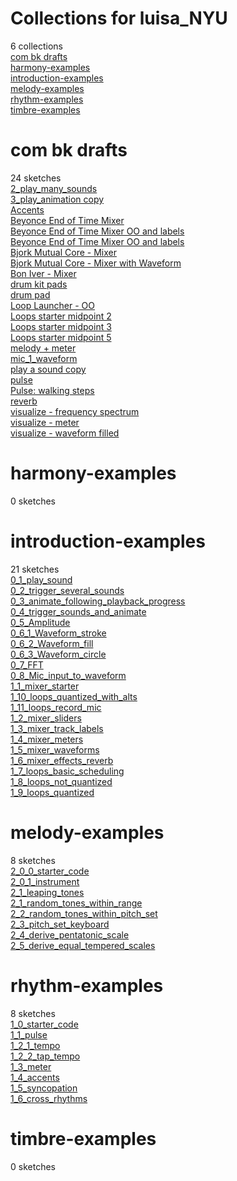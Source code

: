 # Collections for luisa_NYU
6 collections  
[com bk drafts](https://editor.p5js.org/luisa_NYU/collections/ITffB7g0N)<!-- 2024-09-24T15:07:22.077Z -->  
[harmony-examples](https://editor.p5js.org/luisa_NYU/collections/-Uku0lQyEe)<!-- 2025-02-28T18:41:24.734Z -->  
[introduction-examples](https://editor.p5js.org/luisa_NYU/collections/_qxPlDhHb)<!-- 2025-02-28T18:51:36.663Z -->  
[melody-examples](https://editor.p5js.org/luisa_NYU/collections/Olyx3i90r)<!-- 2025-03-04T16:14:16.656Z -->  
[rhythm-examples](https://editor.p5js.org/luisa_NYU/collections/Qc5dBFJLO)<!-- 2025-02-28T18:51:47.000Z -->  
[timbre-examples](https://editor.p5js.org/luisa_NYU/collections/D_BDyrQpp)<!-- 2025-02-28T18:41:24.137Z -->  

# com bk drafts
24 sketches  
[2_play_many_sounds](https://editor.p5js.org/luisa_NYU/sketches/w0cEo4waC)  
[3_play_animation copy](https://editor.p5js.org/luisa_NYU/sketches/n6h450XEt)  
[Accents](https://editor.p5js.org/luisa_NYU/sketches/M-N5COMAs)  
[Beyonce End of Time Mixer](https://editor.p5js.org/luisa_NYU/sketches/ibSDvtJVZ)  
[Beyonce End of Time Mixer OO and labels](https://editor.p5js.org/luisa_NYU/sketches/kRP0-HiH7)  
[Beyonce End of Time Mixer OO and labels](https://editor.p5js.org/luisa_NYU/sketches/F3VXJsTkM)  
[Bjork Mutual Core - Mixer](https://editor.p5js.org/luisa_NYU/sketches/wYp2VZTfU)  
[Bjork Mutual Core - Mixer with Waveform](https://editor.p5js.org/luisa_NYU/sketches/1qoNg-ooV)  
[Bon Iver - Mixer](https://editor.p5js.org/luisa_NYU/sketches/7QjN9HPLu)  
[drum kit pads](https://editor.p5js.org/luisa_NYU/sketches/XfYp9WTCo)  
[drum pad](https://editor.p5js.org/luisa_NYU/sketches/PBb9ytNaR)  
[Loop Launcher - OO](https://editor.p5js.org/luisa_NYU/sketches/nrUjztGAG)  
[Loops starter midpoint 2](https://editor.p5js.org/luisa_NYU/sketches/63rjLWUVC)  
[Loops starter midpoint 3](https://editor.p5js.org/luisa_NYU/sketches/GaXfjY57A)  
[Loops starter midpoint 5](https://editor.p5js.org/luisa_NYU/sketches/0WXkqnL9Z)  
[melody + meter](https://editor.p5js.org/luisa_NYU/sketches/vynz3it3_)  
[mic_1_waveform](https://editor.p5js.org/luisa_NYU/sketches/GvS7O7if4)  
[play a sound copy](https://editor.p5js.org/luisa_NYU/sketches/3MO4n02zr)  
[pulse](https://editor.p5js.org/luisa_NYU/sketches/ZlJETo-SY)  
[Pulse: walking steps](https://editor.p5js.org/luisa_NYU/sketches/yPrI77tIZ)  
[reverb](https://editor.p5js.org/luisa_NYU/sketches/f8TbfaHuJ)  
[visualize - frequency spectrum](https://editor.p5js.org/luisa_NYU/sketches/odAzI2Mf3)  
[visualize - meter](https://editor.p5js.org/luisa_NYU/sketches/kwk8N7GFd)  
[visualize - waveform filled](https://editor.p5js.org/luisa_NYU/sketches/R9sVV8wwf)  

# harmony-examples
0 sketches  

# introduction-examples
21 sketches  
[0_1_play_sound](https://editor.p5js.org/luisa_NYU/sketches/i-gBB5mx6)  
[0_2_trigger_several_sounds](https://editor.p5js.org/luisa_NYU/sketches/cjndUn09D)  
[0_3_animate_following_playback_progress](https://editor.p5js.org/luisa_NYU/sketches/qrg5xxiwW)  
[0_4_trigger_sounds_and_animate](https://editor.p5js.org/luisa_NYU/sketches/_7LM1HbK1)  
[0_5_Amplitude](https://editor.p5js.org/luisa_NYU/sketches/ibKI7AJ9H)  
[0_6_1_Waveform_stroke](https://editor.p5js.org/luisa_NYU/sketches/HB5wHGzzb)  
[0_6_2_Waveform_fill](https://editor.p5js.org/luisa_NYU/sketches/LJ5GXxgc_)  
[0_6_3_Waveform_circle](https://editor.p5js.org/luisa_NYU/sketches/uWt4LPvdVC)  
[0_7_FFT](https://editor.p5js.org/luisa_NYU/sketches/xxVm4f7JL)  
[0_8_Mic_input_to_waveform](https://editor.p5js.org/luisa_NYU/sketches/pyxMmgpFG)  
[1_1_mixer_starter](https://editor.p5js.org/luisa_NYU/sketches/YDmSWppnT)  
[1_10_loops_quantized_with_alts](https://editor.p5js.org/luisa_NYU/sketches/EG5dh4BSF)  
[1_11_loops_record_mic](https://editor.p5js.org/luisa_NYU/sketches/TcZKN-pc-)  
[1_2_mixer_sliders](https://editor.p5js.org/luisa_NYU/sketches/Krie5RHHa)  
[1_3_mixer_track_labels](https://editor.p5js.org/luisa_NYU/sketches/jpApHFLIU)  
[1_4_mixer_meters](https://editor.p5js.org/luisa_NYU/sketches/NUdTTpoFW)  
[1_5_mixer_waveforms](https://editor.p5js.org/luisa_NYU/sketches/JXNLO6ftn)  
[1_6_mixer_effects_reverb](https://editor.p5js.org/luisa_NYU/sketches/yiWKilVhD)  
[1_7_loops_basic_scheduling](https://editor.p5js.org/luisa_NYU/sketches/DYm-5g7SE)  
[1_8_loops_not_quantized](https://editor.p5js.org/luisa_NYU/sketches/ay2K4eF5l)  
[1_9_loops_quantized](https://editor.p5js.org/luisa_NYU/sketches/045PCv3_W)  

# melody-examples
8 sketches  
[2_0_0_starter_code](https://editor.p5js.org/luisa_NYU/sketches/KWiPisKid)  
[2_0_1_instrument](https://editor.p5js.org/luisa_NYU/sketches/HQrJd0Wag)  
[2_1_leaping_tones](https://editor.p5js.org/luisa_NYU/sketches/ikAmI3pT0)  
[2_1_random_tones_within_range](https://editor.p5js.org/luisa_NYU/sketches/OVcoyLHKv)  
[2_2_random_tones_within_pitch_set](https://editor.p5js.org/luisa_NYU/sketches/n8cvmXT778)  
[2_3_pitch_set_keyboard](https://editor.p5js.org/luisa_NYU/sketches/49z3U40Hl)  
[2_4_derive_pentatonic_scale](https://editor.p5js.org/luisa_NYU/sketches/Agjy1M-S9)  
[2_5_derive_equal_tempered_scales](https://editor.p5js.org/luisa_NYU/sketches/iXq5gh4SG)  

# rhythm-examples
8 sketches  
[1_0_starter_code](https://editor.p5js.org/luisa_NYU/sketches/lyxKrogbZ)  
[1_1_pulse](https://editor.p5js.org/luisa_NYU/sketches/uzDVX1Ymm)  
[1_2_1_tempo](https://editor.p5js.org/luisa_NYU/sketches/yQ_JvTKtC)  
[1_2_2_tap_tempo](https://editor.p5js.org/luisa_NYU/sketches/rb_GbwUmd)  
[1_3_meter](https://editor.p5js.org/luisa_NYU/sketches/ay9GU2TSQ)  
[1_4_accents](https://editor.p5js.org/luisa_NYU/sketches/or46Mib_O)  
[1_5_syncopation](https://editor.p5js.org/luisa_NYU/sketches/48LOVQa7u)  
[1_6_cross_rhythms](https://editor.p5js.org/luisa_NYU/sketches/JHkYG8mdL)  

# timbre-examples
0 sketches  